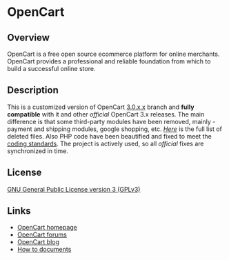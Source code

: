 # OpenCart

## Overview
OpenCart is a free open source ecommerce platform for online merchants. OpenCart provides a professional and reliable foundation from which to build a successful online store.

## Description
This is a customized version of OpenCart [3.0.x.x](https://github.com/opencart/opencart/tree/3.0.x.x) branch and **fully compatible** with it and other *official* OpenCart 3.x releases. The main difference is that some third-party modules have been removed, mainly - payment and shipping modules, google shopping, etc. [*Here*](deleted.txt) is the full list of deleted files. Also PHP code have been beautified and fixed to meet the [coding standards](https://github.com/opencart/opencart/wiki/Coding-standards).
The project is actively used, so all *official* fixes are synchronized in time.

## License
[GNU General Public License version 3 (GPLv3)](https://github.com/ocmod-space/opencart-3/blob/main/LICENSE.md)

## Links
- [OpenCart homepage](http://www.opencart.com/)
- [OpenCart forums](http://forum.opencart.com/)
- [OpenCart blog](http://www.opencart.com/index.php?route=feature/blog)
- [How to documents](http://docs.opencart.com/)

